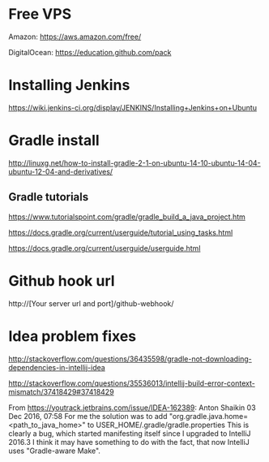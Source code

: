 # Free VPS

Amazon:
https://aws.amazon.com/free/

DigitalOcean:
https://education.github.com/pack

# Installing Jenkins 

https://wiki.jenkins-ci.org/display/JENKINS/Installing+Jenkins+on+Ubuntu

# Gradle install

http://linuxg.net/how-to-install-gradle-2-1-on-ubuntu-14-10-ubuntu-14-04-ubuntu-12-04-and-derivatives/

## Gradle tutorials 

https://www.tutorialspoint.com/gradle/gradle_build_a_java_project.htm

https://docs.gradle.org/current/userguide/tutorial_using_tasks.html

https://docs.gradle.org/current/userguide/userguide.html

# Github hook url

http://[Your server url and port]/github-webhook/
 
# Idea problem fixes

http://stackoverflow.com/questions/36435598/gradle-not-downloading-dependencies-in-intellij-idea

http://stackoverflow.com/questions/35536013/intellij-build-error-context-mismatch/37418429#37418429

From https://youtrack.jetbrains.com/issue/IDEA-162389:
Anton Shaikin  03 Dec 2016, 07:58
For me the solution was to add "org.gradle.java.home=<path_to_java_home>" to USER_HOME/.gradle/gradle.properties
This is clearly a bug, which started manifesting itself since I upgraded to IntelliJ 2016.3 I think it may have something to do with the fact, that now IntelliJ uses "Gradle-aware Make".
